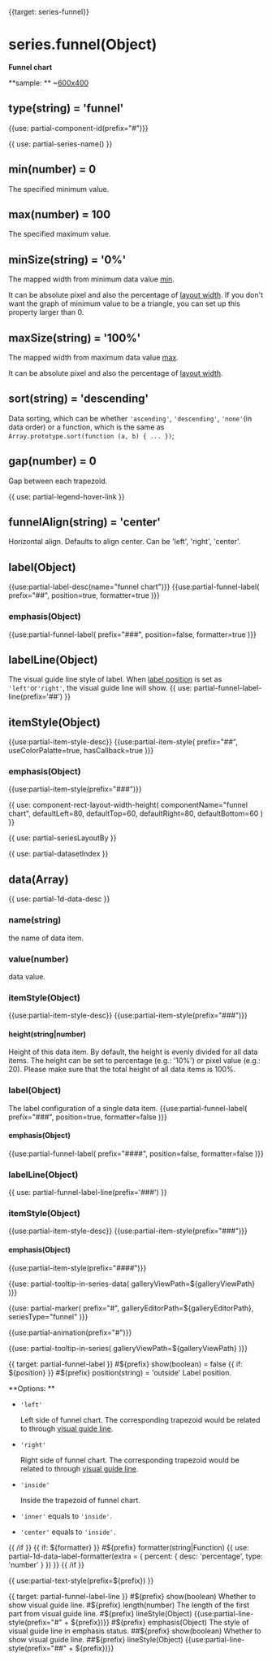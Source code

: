 
{{target: series-funnel}}

# series.funnel(Object)

**Funnel chart**

**sample: **
~[600x400](${galleryViewPath}funnel&reset=1&edit=1)

## type(string) = 'funnel'

{{use: partial-component-id(prefix="#")}}

{{ use: partial-series-name() }}

## min(number) = 0
The specified minimum value.

## max(number) = 100
The specified maximum value.

## minSize(string) = '0%'
The mapped width from minimum data value [min](~series-funnel.min).

It can be absolute pixel and also the percentage of [layout width](~series-funnel.width). If you don't want the graph of minimum value to be a triangle, you can set up this property larger than 0.

## maxSize(string) = '100%'
The mapped width from maximum data value [max](~series-funnel.max).

It can be absolute pixel and also the percentage of [layout width](~series-funnel.width).

## sort(string) = 'descending'
Data sorting, which can be whether `'ascending'`, `'descending'`, `'none'`(in data order) or a function, which is the same as `Array.prototype.sort(function (a, b) { ... })`;

## gap(number) = 0
Gap between each trapezoid.

{{ use: partial-legend-hover-link }}

## funnelAlign(string) = 'center'
Horizontal align. Defaults to align center. Can be 'left', 'right', 'center'.

## label(Object)
{{use:partial-label-desc(name="funnel chart")}}
{{use:partial-funnel-label(
    prefix="##",
    position=true,
    formatter=true
)}}
### emphasis(Object)
{{use:partial-funnel-label(
    prefix="###",
    position=false,
    formatter=true
)}}

## labelLine(Object)
The visual guide line style of label. When [label position](~series-funnel.label.position) is set as `'left'`or`'right'`, the visual guide line will show.
{{ use: partial-funnel-label-line(prefix='##') }}

## itemStyle(Object)
{{use:partial-item-style-desc}}
{{use:partial-item-style(
    prefix="##",
    useColorPalatte=true,
    hasCallback=true
)}}
### emphasis(Object)
{{use:partial-item-style(prefix="###")}}


{{ use: component-rect-layout-width-height(
    componentName="funnel chart",
    defaultLeft=80,
    defaultTop=60,
    defaultRight=80,
    defaultBottom=60
) }}

{{ use: partial-seriesLayoutBy }}

{{ use: partial-datasetIndex }}

## data(Array)
{{ use: partial-1d-data-desc }}
### name(string)
the name of data item.
### value(number)
data value.
### itemStyle(Object)
{{use:partial-item-style-desc}}
{{use:partial-item-style(prefix="###")}}
#### height(string|number)
Height of this data item. By default, the height is evenly divided for all data items. The height can be set to percentage (e.g.: '10%') or pixel value (e.g.: 20). Please make sure that the total height of all data items is 100%.

### label(Object)
The label configuration of a single data item.
{{use:partial-funnel-label(
    prefix="###",
    position=true,
    formatter=false
)}}
#### emphasis(Object)
{{use:partial-funnel-label(
    prefix="####",
    position=false,
    formatter=false
)}}

### labelLine(Object)
{{ use: partial-funnel-label-line(prefix='###') }}

### itemStyle(Object)
{{use:partial-item-style-desc}}
{{use:partial-item-style(prefix="###")}}
#### emphasis(Object)
{{use:partial-item-style(prefix="####")}}

{{use: partial-tooltip-in-series-data(
    galleryViewPath=${galleryViewPath}
)}}

{{use: partial-marker(
    prefix="#",
    galleryEditorPath=${galleryEditorPath},
    seriesType="funnel"
)}}

{{use:partial-animation(prefix="#")}}


{{use: partial-tooltip-in-series(
    galleryViewPath=${galleryViewPath}
)}}



{{ target: partial-funnel-label }}
#${prefix} show(boolean) = false
{{ if: ${position} }}
#${prefix} position(string) = 'outside'
Label position.

**Options: **
+ `'left'`

    Left side of funnel chart. The corresponding trapezoid would be related to through [visual guide line](~series-funnel.labelLine).

+ `'right'`

   Right side of funnel chart. The corresponding trapezoid would be related to through [visual guide line](~series-funnel.labelLine).

+ `'inside'`

    Inside the trapezoid of funnel chart.

+ `'inner'` equals to `'inside'`.
+ `'center'` equals to `'inside'`.

{{ /if }}
{{ if: ${formatter} }}
#${prefix} formatter(string|Function)
{{ use: partial-1d-data-label-formatter(extra = {
    percent: {
        desc: 'percentage',
        type: 'number'
    }
}) }}
{{ /if }}

{{ use:partial-text-style(prefix=${prefix}) }}


{{ target: partial-funnel-label-line }}
#${prefix} show(boolean)
Whether to show visual guide line.
#${prefix} length(number)
The length of the first part from visual guide line.
#${prefix} lineStyle(Object)
{{use:partial-line-style(prefix="#" + ${prefix})}}
#${prefix} emphasis(Object)
The style of visual guide line in emphasis status.
##${prefix} show(boolean)
Whether to show visual guide line.
##${prefix} lineStyle(Object)
{{use:partial-line-style(prefix="##" + ${prefix})}}


